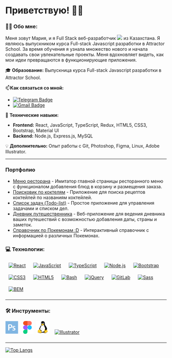
# Приветствую! 🙋‍♀️
### :woman_technologist: Обо мне:

Меня зовут Мария, и я Full Stack веб-разработчик <img src="https://media.giphy.com/media/WUlplcMpOCEmTGBtBW/giphy.gif" width="30"> из Казахстана.
Я являюсь выпускником курса Full-stack Javascript разработки в Attractor School. За время обучения я узнала множество нового и начала создавать свои увлекательные проекты. Меня вдохновляет видеть, как мои идеи превращаются в функционирующие приложения.

🎓 **Образование:** Выпускница курса Full-stack Javascript разработки в Attractor School.

 📫**Как связаться со мной:**
 - [![Telegram Badge](https://img.shields.io/badge/-telegram-blue?style=flat&logo=Telegram&logoColor=white)](https://t.me/avemaryplus)
 - [![Gmail Badge](https://img.shields.io/badge/-Gmail-red?style=flat&logo=Gmail&logoColor=white)](mailto:avemarysolt@gmail.com)

🌟 **Технические навыки:**

 - **Frontend:** React, JavaScript, TypeScript, Redux,  HTML5, CSS3, Bootstrap, Material UI
 - **Backend:** Node.js, Express.js, MySQL

💡 **Дополнительно:** Опыт работы с Git, Photoshop, Figma, Linux, Adobe Illustrator.

---
### Портфолио
 - [Меню ресторана](https://avemaryplus.github.io/restaurant_menu/) -  Имитатор главной страницы ресторанного меню с функционалом добавления блюд в корзину и размещения заказа.
 - [Поисковик по коктелям](https://avemaryplus.github.io/cocktail-search/) - Приложение для поиска рецептов коктейлей по названиям коктейлей.
 - [Список задач (Todo-list)](https://avemaryplus.github.io/todo-list/) -  Простое приложение для управления задачами и списком дел.
 - [Дневник путешественника](https://avemaryplus.github.io/travel-diary/) - Веб-приложение для ведения дневника ваших путешествий с возможностью добавления даты, страны и заметок.
 - [Справочник по Покемонам :D](https://avemaryplus.github.io/list-pokemons/) -  Интерактивный справочник с информацией о различных Покемонах.



### 💻 Технологии:
<div>
<a href="https://reactjs.org/" target="_blank"><img style="margin: 10px" src="https://profilinator.rishav.dev/skills-assets/react-original-wordmark.svg" alt="React" height="50" /></a>  
  <a href="https://www.javascript.com/" target="_blank"><img style="margin: 10px" src="https://profilinator.rishav.dev/skills-assets/javascript-original.svg" alt="JavaScript" height="50" /></a>  
  <a href="https://www.typescriptlang.org/" target="_blank"><img style="margin: 10px" src="https://profilinator.rishav.dev/skills-assets/typescript-original.svg" alt="TypeScript" height="50" /></a>   
  <a href="https://nodejs.org/" target="_blank"><img style="margin: 10px" src="https://profilinator.rishav.dev/skills-assets/nodejs-original-wordmark.svg" alt="Node.js" height="50" /></a>  
<a href="https://getbootstrap.com/docs/3.4/javascript/" target="_blank"><img style="margin: 10px" src="https://profilinator.rishav.dev/skills-assets/bootstrap-plain.svg" alt="Bootstrap" height="50" /></a>  
<a href="https://www.w3schools.com/css/" target="_blank"><img style="margin: 10px" src="https://profilinator.rishav.dev/skills-assets/css3-original-wordmark.svg" alt="CSS3" height="50" /></a>  
<a href="https://en.wikipedia.org/wiki/HTML5" target="_blank"><img style="margin: 10px" src="https://profilinator.rishav.dev/skills-assets/html5-original-wordmark.svg" alt="HTML5" height="50" /></a>  
<a href="https://www.gnu.org/software/bash/" target="_blank"><img style="margin: 10px" src="https://profilinator.rishav.dev/skills-assets/gnu_bash-icon.svg" alt="Bash" height="50" /></a>  
<a href="https://jquery.com/" target="_blank"><img style="margin: 10px" src="https://profilinator.rishav.dev/skills-assets/jquery.png" alt="jQuery" height="50" /></a>  
<a href="https://about.gitlab.com/" target="_blank"><img style="margin: 10px" src="https://profilinator.rishav.dev/skills-assets/gitlab.svg" alt="GitLab" height="50" /></a>  
<a href="https://sass-lang.com/" target="_blank"><img style="margin: 10px" src="https://profilinator.rishav.dev/skills-assets/sass-original.svg" alt="Sass" height="50" /></a>  
<a href="http://getbem.com/" target="_blank"><img style="margin: 10px" src="https://profilinator.rishav.dev/skills-assets/bem.svg" alt="BEM" height="50" /></a>  

</div>

---

### 🛠 Инструменты:

<div>
  <img src="https://github.com/devicons/devicon/blob/master/icons/photoshop/photoshop-plain.svg" title="photoshop" alt="photoshop" width="40" height="40"/>&nbsp;
  <img src="https://github.com/devicons/devicon/blob/master/icons/figma/figma-original.svg" title="figma" alt="figma" width="40" height="40"/>&nbsp;
  <img src="https://github.com/devicons/devicon/blob/master/icons/linux/linux-original.svg" title="linux" alt="linux" width="40" height="40"/>&nbsp;
  <a href="https://www.adobe.com/in/products/illustrator.html" target="_blank"><img style="margin: 10px" src="https://profilinator.rishav.dev/skills-assets/adobe_illustrator-icon.svg" alt="Illustrator" height="50" /></a> 
</div>

---
[![Top Langs](https://github-readme-stats-sigma-five.vercel.app/api/top-langs/?username=avemaryplus&theme=tokyonight)](https://github.com/avemaryplus/github-readme-stats)
